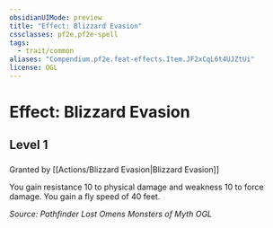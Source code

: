 ```yaml
---
obsidianUIMode: preview
title: "Effect: Blizzard Evasion"
cssclasses: pf2e,pf2e-spell
tags:
  - trait/common
aliases: "Compendium.pf2e.feat-effects.Item.JF2xCqL6t4UJZtUi"
license: OGL
---
```

# Effect: Blizzard Evasion
## Level 1
### 






Granted by [[Actions/Blizzard Evasion|Blizzard Evasion]]

You gain resistance 10 to physical damage and weakness 10 to force damage. You gain a fly speed of 40 feet.

*Source: Pathfinder Lost Omens Monsters of Myth*
*OGL*